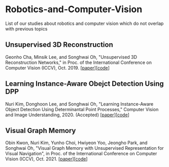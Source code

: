 # Robotics-and-Computer-Vision
List of our studies about robotics and computer vision which do not overlap with previous topics

## Unsupervised 3D Reconstruction
Geonho Cha, Minsik Lee, and Songhwai Oh, "Unsupervised 3D Reconstruction Networks," in Proc. of the International Conference on Computer Vision (ICCV), Oct. 2019.
[[paper]()][[code](https://github.com/rllab-snu/Unsupervised-3D-Reconstruction)]

## Learning Instance-Aware Obejct Detection Using DPP
Nuri Kim, Donghoon Lee, and Songhwai Oh, "Learning Instance-Aware Object Detection Using Determinantal Point Processes," Computer Vision and Image Understanding, 2020. (Accepted) [[paper]()][[code](https://github.com/rllab-snu/Instance-Aware-Object-Detection-Using-DPP)]

## Visual Graph Memory
Obin Kwon, Nuri Kim, Yunho Choi, Hwiyeon Yoo, Jeongho Park, and Songhwai Oh, "Visual Graph Memory with Unsupervised Representation for Visual Navigation", in Proc. of the International Conference on Computer Vision (ICCV), Oct. 2021.
[[paper]()][[code](https://github.com/rllab-snu/Visual-Graph-Memory)]
